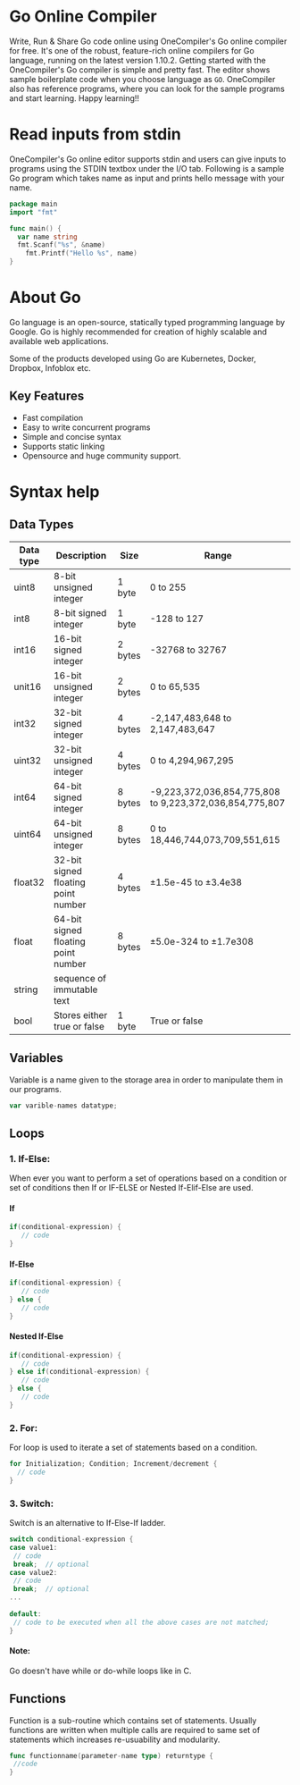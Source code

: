 # Go Online Compiler

Write, Run & Share Go code online using OneCompiler's Go online compiler for free. It's one of the robust, feature-rich online compilers for Go language, running on the latest version 1.10.2. Getting started with the OneCompiler's Go compiler is simple and pretty fast. The editor shows sample boilerplate code when you choose language as `GO`. OneCompiler also has reference programs, where you can look for the sample programs and start learning. Happy learning!!

# Read inputs from stdin
OneCompiler's Go online editor supports stdin and users can give inputs to programs using the STDIN textbox under the I/O tab. Following is a sample Go program which takes name as input and prints hello message with your name.

```go
package main
import "fmt"

func main() {
  var name string 
  fmt.Scanf("%s", &name) 
	fmt.Printf("Hello %s", name)
}
```

# About Go

Go language is an open-source, statically typed programming language by Google. Go is highly recommended for creation of highly scalable and available web applications.

Some of the products developed using Go are Kubernetes, Docker, Dropbox, Infoblox etc.

## Key Features
* Fast compilation
* Easy to write concurrent programs
* Simple and concise syntax
* Supports static linking
* Opensource and huge community support.

# Syntax help

## Data Types

| Data type | Description | Size|Range|
|-----|-----|-----|----|
|uint8|8-bit unsigned integer|1 byte|0 to 255|
|int8|8-bit signed integer|1 byte|-128 to 127|
|int16|16-bit signed integer|2 bytes|-32768 to 32767|
|unit16|16-bit unsigned integer|2 bytes|0 to 65,535|
|int32|32-bit signed integer|4 bytes|-2,147,483,648 to 2,147,483,647|
|uint32|32-bit unsigned integer|4 bytes|0 to 4,294,967,295|
|int64|64-bit signed integer|8 bytes|-9,223,372,036,854,775,808 to 9,223,372,036,854,775,807|
|uint64|64-bit unsigned integer|8 bytes|0 to 18,446,744,073,709,551,615|
|float32|32-bit signed floating point number|4 bytes|±1.5e-45 to ±3.4e38|
|float|64-bit signed floating point number|8 bytes|±5.0e-324 to ±1.7e308|
|string|sequence of immutable text|||
|bool|Stores either true or false|1 byte|True or false|

## Variables

Variable is a name given to the storage area in order to manipulate them in our programs.

```go 
var varible-names datatype;
```

## Loops

### 1. If-Else:

When ever you want to perform a set of operations based on a condition or set of conditions then If or IF-ELSE or Nested If-Elif-Else are used.

#### If
```go
if(conditional-expression) {
   // code
} 
```
#### If-Else
```go
if(conditional-expression) {
   // code
} else {
   // code
}
```
#### Nested If-Else

```go
if(conditional-expression) {
   // code
} else if(conditional-expression) {
   // code
} else {
   // code
}
```

### 2. For:

For loop is used to iterate a set of statements based on a condition.

```go
for Initialization; Condition; Increment/decrement {  
  // code  
} 
```
### 3. Switch:

Switch is an alternative to If-Else-If ladder.

```go
switch conditional-expression {    
case value1:    
 // code    
 break;  // optional  
case value2:    
 // code    
 break;  // optional  
...    
    
default:     
 // code to be executed when all the above cases are not matched;    
} 
```
#### Note:
Go doesn't have while or do-while loops like in C.

## Functions

Function is a sub-routine which contains set of statements. Usually functions are written when multiple calls are required to same set of statements which increases re-usuability and modularity.

```go
func functionname(parameter-name type) returntype {  
 //code
}
```
